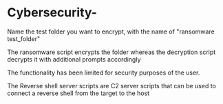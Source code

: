 # Cybersecurity-

Name the test folder you want to encrypt, with the name of "ransomware test_folder"

The ransomware script encrypts the folder whereas the decryption script decrypts it with additional prompts accordingly

The functionality has been limited for security purposes of the user.




The Reverse shell server scripts are C2 server scripts that can be used to connect a reverse shell from the target to the host
